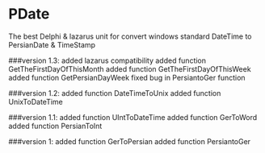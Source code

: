 # PDate
The best Delphi & lazarus unit for convert windows standard DateTime to PersianDate &amp; TimeStamp


###version 1.3:
added lazarus compatibility 
added function GetTheFirstDayOfThisMonth 
added function GetTheFirstDayOfThisWeek 
added function GetPersianDayWeek
fixed bug in PersiantoGer function 

###version 1.2:
added function DateTimeToUnix 
added function UnixToDateTime 

###version 1.1:
added function UIntToDateTime 
added function GerToWord 
added function PersianToInt 

###version 1:
added function GerToPersian 
added function PersiantoGer  
